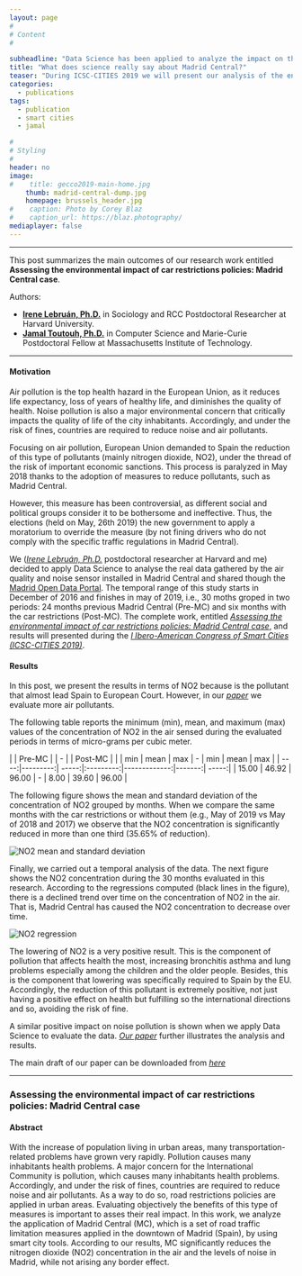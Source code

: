 ```yaml
---
layout: page
#
# Content
#

subheadline: "Data Science has been applied to analyze the impact on the environment of this measure."
title: "What does science really say about Madrid Central?"
teaser: "During ICSC-CITIES 2019 we will present our analysis of the environmental impact (air and noise pollution) of this measure. See here the main outcomes of this work."
categories:
  - publications
tags:
  - publication
  - smart cities
  - jamal

#
# Styling
#
header: no
image: 
#    title: gecco2019-main-home.jpg
    thumb: madrid-central-dump.jpg
    homepage: brussels_header.jpg
#    caption: Photo by Corey Blaz
#    caption_url: https://blaz.photography/
mediaplayer: false
---
```


****

This post summarizes the main outcomes of our research work entitled **Assessing the environmental impact of car restrictions policies: Madrid Central case**. 


Authors:
- [**Irene Lebruán, Ph.D.**](https://www.researchgate.net/profile/Irene_Lebrusan_Murillo) in Sociology and RCC Postdoctoral Researcher at Harvard University.
- [**Jamal Toutouh, Ph.D.**](https://www.jamal.es) in Computer Science and Marie-Curie Postdoctoral Fellow at Massachusetts Institute of Technology.
 

---

#### Motivation

Air pollution is the top health hazard in the European Union, as it reduces life expectancy, loss of years of healthy life, and diminishes the quality of health. 
Noise pollution is also a major environmental concern that critically impacts the quality of life of the city inhabitants. 
Accordingly, and under the risk of fines, countries are required to reduce noise and air pollutants.

Focusing on air pollution, European Union demanded to Spain the reduction of this type of pollutants (mainly nitrogen dioxide, NO2),
under the thread of the risk of important economic sanctions. 
This process is paralyzed in May 2018 thanks to the adoption of measures to reduce pollutants, such as Madrid Central.

However, this measure has been controversial, as different social and political groups consider it to be bothersome and ineffective. Thus, the elections (held on May, 26th 2019) the new government to apply a moratorium to override the measure (by not fining drivers who do not comply with the specific traffic regulations in Madrid Central).

We ([*Irene Lebruán, Ph.D.*](https://www.researchgate.net/profile/Irene_Lebrusan_Murillo) postdoctoral researcher at Harvard and me) decided to apply Data Science to analyse the real data gathered by the air quality and noise sensor installed in Madrid Central and shared though the [Madrid Open Data Portal](https://datos.madrid.es). The temporal range of this study starts in December of 2016 and finishes in may of 2019, i.e., 30 moths groped in two periods: 24 months previous Madrid Central (Pre-MC) and six months with the car restrictions (Post-MC). The complete work, entitled [*Assessing the environmental impact of car restrictions policies: Madrid Central case*](https://jamaltoutouh.github.io/downloads/lebrusan2019.pdf), and results will presented during the [*I Ibero-American Congress of Smart Cities (ICSC-CITIES 2019)*](http://icsc-cities2019.com/EN_index.html).  



#### Results    
In this post, we present the results in terms of NO2 because is the pollutant that almost lead Spain to European Court. However, in our [*paper*](https://jamaltoutouh.github.io/downloads/lebrusan2019.pdf) we evaluate more air pollutants.

The following table reports the minimum (min), mean, and maximum (max) values of the concentration of NO2 in the air sensed during the evaluated periods in terms of micro-grams per cubic meter. 
  
|   | Pre-MC | | - | | Post-MC | | 
| min        | mean           | max  | - | min        | mean           | max  |
| ----:|---------:| -----:|:---------:|-------------:|-------:| -----:|
| 15.00     | 46.92 | 96.00 | - | 8.00 | 39.60 | 96.00 |

The following figure shows the mean and standard deviation of the concentration of NO2 grouped by months. 
When we compare the same months with the car restrictions or without them (e.g., May of 2019 vs May of 2018 and 2017) we observe that the NO2 concentration is significantly reduced in more than one third (35.65% of reduction).   

![NO2 mean and standard deviation](https://jamaltoutouh.github.io/images/blog/air_NO2.png "Mean and standard deviation")  

Finally, we carried out a temporal analysis of the data. The next figure shows the NO2 concentration during the 30 months evaluated in this research. According to the regressions computed (black lines in the figure), there is a declined trend over time on the concentration of NO2 in the air. That is, Madrid Central has caused the NO2 concentration to decrease over time.   

![NO2 regression](https://jamaltoutouh.github.io/images/blog/air_NO2_regression.png "NO2 regression")  

 
The lowering of NO2 is a very positive result. This is the component of pollution that affects health the most, increasing bronchitis asthma and lung problems especially among the children and the older people. Besides, this is the component that lowering was specifically required to Spain by the EU. Accordingly, the reduction of this pollutant is extremely positive, not just having a positive effect on health but fulfilling so the international directions and so, avoiding the risk of fine. 

A similar positive impact on noise pollution is shown when we apply Data Science to evaluate the data. [*Our paper*](https://jamaltoutouh.github.io/downloads/lebrusan2019.pdf) further illustrates the analysis and results. 
  
 

The main draft of our paper can be downloaded from [*here*](https://jamaltoutouh.github.io/downloads/lebrusan2019.pdf)

---

### Assessing the environmental impact of car restrictions policies: Madrid Central case
#### Abstract
With the increase of population living in urban areas, many transportation-related problems have grown very rapidly. Pollution causes many inhabitants health problems. A  major concern for the International Community is pollution, which causes many inhabitants health problems. Accordingly, and under the risk of fines, countries are required to reduce noise and air pollutants. As a way to do so, road restrictions policies are applied in urban areas. Evaluating objectively the benefits of this type of measures is important to asses their real impact. In this work, we analyze the application of Madrid Central (MC), which is a set of road traffic limitation measures applied in the downtown of Madrid (Spain), by using smart city tools. According to our results, MC significantly reduces the nitrogen dioxide (NO2) concentration in the air and the levels of noise in Madrid, while not arising any border effect.




 
